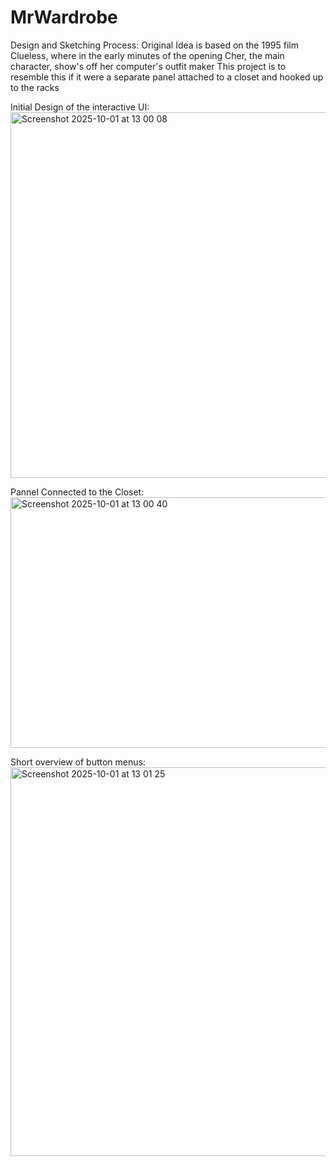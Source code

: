 # MrWardrobe

Design and Sketching Process:
Original Idea is based on the 1995 film Clueless, where in the early minutes of the opening Cher, the main character, show's off her computer's outfit maker
This project is to resemble this if it were a separate panel attached to a closet and hooked up to the racks

Initial Design of the interactive UI:
<img width="1085" height="585" alt="Screenshot 2025-10-01 at 13 00 08" src="https://github.com/user-attachments/assets/d6ae0432-5bd4-4955-b1d5-8c8ff1e30094" />

Pannel Connected to the Closet:
<img width="805" height="401" alt="Screenshot 2025-10-01 at 13 00 40" src="https://github.com/user-attachments/assets/76df72ea-2351-44c7-b8f9-f58900fc941c" />

Short overview of button menus:
<img width="909" height="622" alt="Screenshot 2025-10-01 at 13 01 25" src="https://github.com/user-attachments/assets/a85a48d1-004f-4851-83eb-8c5f741f2a63" />
